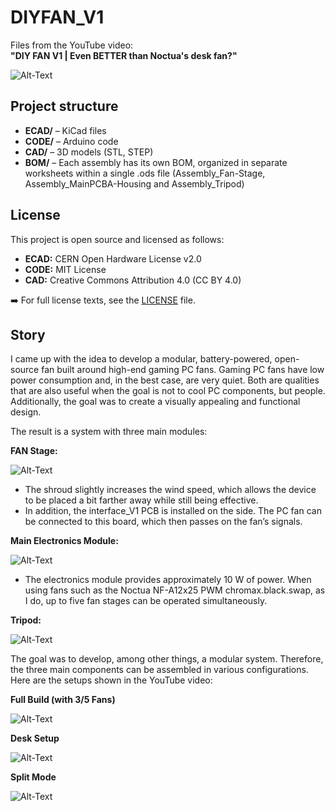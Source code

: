 # DIYFAN_V1

Files from the YouTube video:  
**"DIY FAN V1 | Even BETTER than Noctua's desk fan?"**

![Alt-Text](img/DIYFAN_V1_Thumbnail.png)



## Project structure

- **ECAD/** – KiCad files  
- **CODE/** – Arduino code  
- **CAD/** – 3D models (STL, STEP)
- **BOM/** – Each assembly has its own BOM, organized in separate worksheets within a single .ods file (Assembly_Fan-Stage, Assembly_MainPCBA-Housing and Assembly_Tripod)



## License

This project is open source and licensed as follows:

- **ECAD:** CERN Open Hardware License v2.0  
- **CODE:** MIT License  
- **CAD:** Creative Commons Attribution 4.0 (CC BY 4.0)

➡️ For full license texts, see the [LICENSE](LICENSE) file.


## Story

I came up with the idea to develop a modular, battery-powered, open-source fan built around high-end gaming PC fans. Gaming PC fans have low power consumption and, in the best case, are very quiet. Both are qualities that are also useful when the goal is not to cool PC components, but people. Additionally, the goal was to create a visually appealing and functional design.

The result is a system with three main modules: 

**FAN Stage:**

![Alt-Text](img/Assembly1.png)

- The shroud slightly increases the wind speed, which allows the device to be placed a bit farther away while still being effective.
- In addition, the interface_V1 PCB is installed on the side. The PC fan can be connected to this board, which then passes on the fan’s signals.

**Main Electronics Module:**

![Alt-Text](img/Assembly2.png)

- The electronics module provides approximately 10 W of power. When using fans such as the Noctua NF-A12x25 PWM chromax.black.swap, as I do, up to five fan stages can be operated simultaneously.

**Tripod:**

![Alt-Text](img/Assembly3.png)

The goal was to develop, among other things, a modular system. Therefore, the three main components can be assembled in various configurations. Here are the setups shown in the YouTube video:

**Full Build (with 3/5 Fans)**

![Alt-Text](img/Build1.png)

**Desk Setup**

![Alt-Text](img/Build2.png)

**Split Mode**

![Alt-Text](img/Build3.png)





